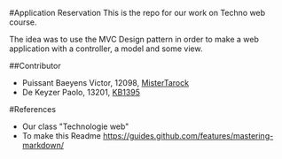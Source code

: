 #Application Reservation
This is the repo for our work on Techno web course.

The idea was to use the MVC Design pattern in order to make a web application
with a controller, a model and some view.


##Contributor

- Puissant Baeyens Victor, 12098, [MisterTarock](https://github.com/MisterTarock)
- De Keyzer  Paolo, 13201, [KB1395](https://github.com/KB1395)


#References

- Our class "Technologie web"
- To make this Readme https://guides.github.com/features/mastering-markdown/
